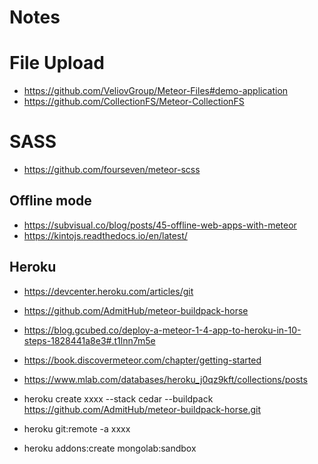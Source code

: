 # Notes

# File Upload
* https://github.com/VeliovGroup/Meteor-Files#demo-application
* https://github.com/CollectionFS/Meteor-CollectionFS

# SASS
* https://github.com/fourseven/meteor-scss

## Offline mode
* https://subvisual.co/blog/posts/45-offline-web-apps-with-meteor
* https://kintojs.readthedocs.io/en/latest/

## Heroku

* https://devcenter.heroku.com/articles/git
* https://github.com/AdmitHub/meteor-buildpack-horse
* https://blog.gcubed.co/deploy-a-meteor-1-4-app-to-heroku-in-10-steps-1828441a8e3#.t1lnn7m5e
* https://book.discovermeteor.com/chapter/getting-started
* https://www.mlab.com/databases/heroku_j0qz9kft/collections/posts

* heroku create xxxx --stack cedar --buildpack https://github.com/AdmitHub/meteor-buildpack-horse.git
* heroku git:remote -a xxxx
* heroku addons:create mongolab:sandbox
